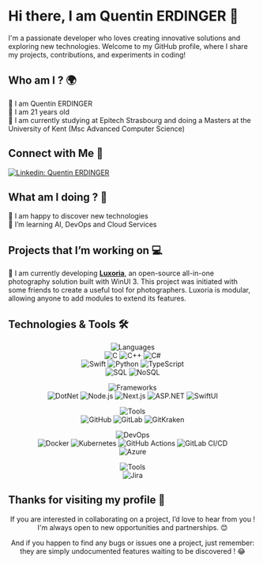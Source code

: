 # Hi there, I am Quentin ERDINGER 👋


I'm a passionate developer who loves creating innovative solutions and exploring new technologies. Welcome to my GitHub profile, where I share my projects, contributions, and experiments in coding!

## Who am I ? 🌍
👋 I am Quentin ERDINGER  
💬 I am 21 years old  
🌱 I am currently studying at Epitech Strasbourg and doing a Masters at the University of Kent (Msc Advanced Computer Science)

## Connect with Me 🤝
[![Linkedin: Quentin ERDINGER](https://img.shields.io/badge/-Quentin_ERDINGER-blue?style=flat-square&logo=Linkedin&logoColor=white&link=https://www.linkedin.com/in/quentin-erdinger-812588228/)](https://www.linkedin.com/in/quentin-erdinger-812588228/)  

## What am I doing ? 🚀
🔭 I am happy to discover new technologies  
🌱 I’m learning AI, DevOps and Cloud Services

## Projects that I’m working on 💻
🔧 I am currently developing [**Luxoria**](https://github.com/LuxoriaSoft/Luxoria), an open-source all-in-one photography solution built with WinUI 3. This project was initiated with some friends to create a useful tool for photographers. Luxoria is modular, allowing anyone to add modules to extend its features.

## Technologies & Tools 🛠️
<div align="center">
<span style="pointer-events: none;">

![Languages](https://img.shields.io/badge/Languages-Languages-informational?style=flat&logo=code&logoColor=white&color=000000)  
![C](https://img.shields.io/badge/Code-C-informational?style=flat&logo=c&logoColor=white&color=2bbc8a)
![C++](https://img.shields.io/badge/Code-C%2B%2B-informational?style=flat&logo=c%2B%2B&logoColor=white&color=00599C)
![C#](https://img.shields.io/badge/Code-C%23-informational?style=flat&logo=csharp&logoColor=white&color=239120)  
![Swift](https://img.shields.io/badge/Code-Swift-informational?style=flat&logo=swift&logoColor=white&color=FA7343)
![Python](https://img.shields.io/badge/Code-Python-informational?style=flat&logo=python&logoColor=white&color=3776AB)
![TypeScript](https://img.shields.io/badge/Code-TypeScript-informational?style=flat&logo=typescript&logoColor=white&color=3178C6)  
![SQL](https://img.shields.io/badge/Code-SQL-informational?style=flat&logo=sql&logoColor=white&color=003B57)
![NoSQL](https://img.shields.io/badge/Code-NoSQL-informational?style=flat&logo=mongodb&logoColor=white&color=47A248)

![Frameworks](https://img.shields.io/badge/Frameworks-Frameworks-informational?style=flat&logo=code&logoColor=white&color=000000)  
![DotNet](https://img.shields.io/badge/Code-.NET-informational?style=flat&logo=dotnet&logoColor=white&color=512BD4)
![Node.js](https://img.shields.io/badge/Code-Node.js-informational?style=flat&logo=node.js&logoColor=white&color=339933)
![Next.js](https://img.shields.io/badge/Code-Next.js-informational?style=flat&logo=next.js&logoColor=white&color=000000)
![ASP.NET](https://img.shields.io/badge/Code-ASP.NET-informational?style=flat&logo=dotnet&logoColor=white&color=512BD4)
![SwiftUI](https://img.shields.io/badge/Code-SwiftUI-informational?style=flat&logo=swift&logoColor=white&color=FA7343)

![Tools](https://img.shields.io/badge/Tools-Tools-informational?style=flat&logo=code&logoColor=white&color=000000)  
![GitHub](https://img.shields.io/badge/Tools-GitHub-informational?style=flat&logo=github&logoColor=white&color=181717)
![GitLab](https://img.shields.io/badge/Tools-GitLab-informational?style=flat&logo=gitlab&logoColor=white&color=FCA121)
![GitKraken](https://img.shields.io/badge/Tools-GitKraken-informational?style=flat&logo=gitkraken&logoColor=white&color=008C4A)

![DevOps](https://img.shields.io/badge/Tools-DevOps-informational?style=flat&logo=code&logoColor=white&color=000000)  
![Docker](https://img.shields.io/badge/Tools-Docker-informational?style=flat&logo=docker&logoColor=white&color=2496ED)
![Kubernetes](https://img.shields.io/badge/Tools-Kubernetes-informational?style=flat&logo=kubernetes&logoColor=white&color=326CE5)
![GitHub Actions](https://img.shields.io/badge/Tools-GitHub%20Actions-informational?style=flat&logo=githubactions&logoColor=white&color=2088FF)
![GitLab CI/CD](https://img.shields.io/badge/Tools-GitLab%20CI/CD-informational?style=flat&logo=gitlab&logoColor=white&color=FCA121)  
![Azure](https://img.shields.io/badge/Tools-Azure-informational?style=flat&logo=azure&logoColor=white&color=0078D4)

![Tools](https://img.shields.io/badge/Tools-Tools-informational?style=flat&logo=code&logoColor=white&color=000000)  
![Jira](https://img.shields.io/badge/Tools-Jira-informational?style=flat&logo=jira&logoColor=white&color=0052CC)

</span>
</div>

## Thanks for visiting my profile 🚀

<div align="center">

If you are interested in collaborating on a project, I’d love to hear from you ! I'm always open to new opportunities and partnerships. 😊  

And if you happen to find any bugs or issues one a project, just remember: they are simply undocumented features waiting to be discovered ! 😂

</div>
